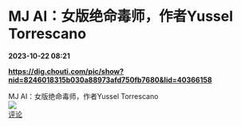 # MJ AI：女版绝命毒师，作者Yussel Torrescano

**2023-10-22 08:21**

**https://dig.chouti.com/pic/show?nid=8246018315b030a88973afd750fb7680&lid=40366158**

MJ AI：女版绝命毒师，作者Yussel Torrescano  
![](https://img3.chouti.com/CHOUTI_231022_71D2EA242773401CB2562CAFADD6A85E.jpg)  
[评论](https://m.chouti.com/link/40366158)